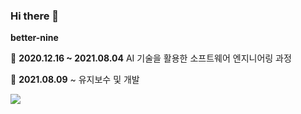 ### Hi there 👋

**better-nine**

🌱 **2020.12.16 ~ 2021.08.04** AI 기술을 활용한 소프트웨어 엔지니어링 과정

🔭 **2021.08.09** ~ 유지보수 및 개발


<a href="https://solved.ac/9_better"><img src="http://mazassumnida.wtf/api/v2/generate_badge?boj=9_better"></a>


<!--
**better-nine** is a ✨ _special_ ✨ repository because its `README.md` (this file) appears on your GitHub profile.

Here are some ideas to get you started:

- 🔭 I’m currently working on ...
- 🌱 I’m currently learning ...
- 👯 I’m looking to collaborate on ...
- 🤔 I’m looking for help with ...
- 💬 Ask me about ...
- 📫 How to reach me: ...
- 😄 Pronouns: ...
- ⚡ Fun fact: ...
-->

